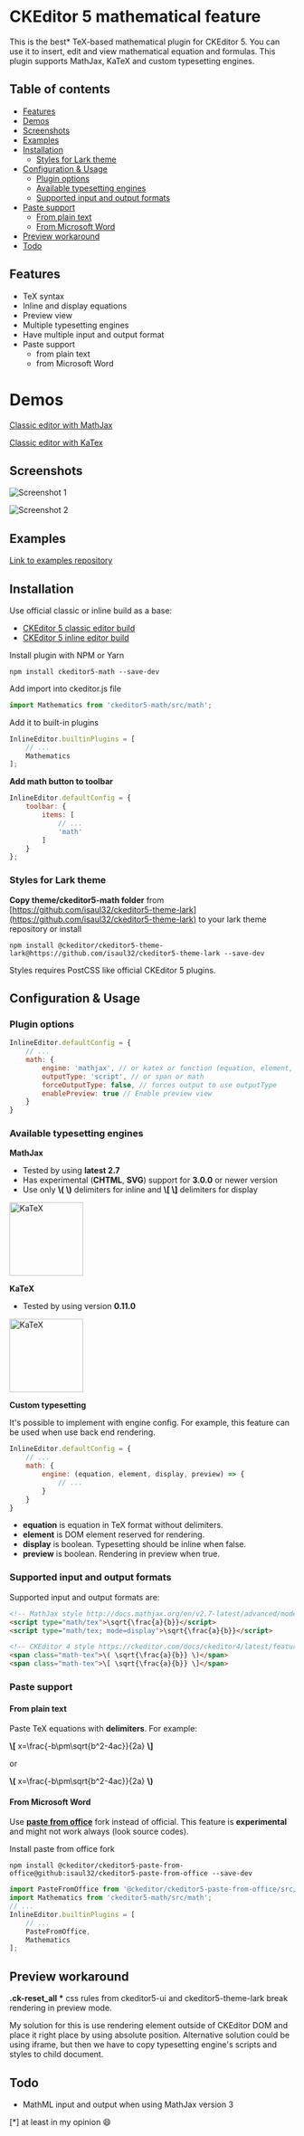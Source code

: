 # CKEditor 5 mathematical feature

This is the best* TeX-based mathematical plugin for CKEditor 5. You can use it to insert, edit and view mathematical equation and formulas. This plugin supports MathJax, KaTeX and custom typesetting engines.

## Table of contents
- [Features](#features)
- [Demos](#demos)
- [Screenshots](#screenshots)
- [Examples](#examples)
- [Installation](#installation)
	* [Styles for Lark theme](#styles-for-lark-theme)
- [Configuration & Usage](#configuration--usage)
	* [Plugin options](#plugin-options)
	* [Available typesetting engines](#available-typesetting-engines)
	* [Supported input and output formats](#supported-input-and-output-formats)
- [Paste support](#paste-support)
	* [From plain text](#from-plain-text)
	* [From Microsoft Word](#from-microsoft-word)
- [Preview workaround](#preview-workaround)
- [Todo](#todo)

## Features
- TeX syntax
- Inline and display equations
- Preview view
- Multiple typesetting engines
- Have multiple input and output format
- Paste support
	- from plain text
	- from Microsoft Word

# Demos
[Classic editor with MathJax](https://jsfiddle.net/isaul32/qktj9h7x/)

[Classic editor with KaTex](https://jsfiddle.net/isaul32/3wjrkLdv/)

## Screenshots
![Screenshot 1](/screenshots/1.png?raw=true "Screenshot 1")

![Screenshot 2](/screenshots/2.png?raw=true "Screenshot 2")

## Examples
[Link to examples repository](https://github.com/isaul32/ckeditor5-math-examples)

## Installation
Use official classic or inline build as a base:
- [CKEditor 5 classic editor build](https://github.com/ckeditor/ckeditor5-build-classic)
- [CKEditor 5 inline editor build](https://github.com/ckeditor/ckeditor5-build-inline)

Install plugin with NPM or Yarn

`npm install ckeditor5-math --save-dev`

Add import into ckeditor.js file

```js
import Mathematics from 'ckeditor5-math/src/math';
```

Add it to built-in plugins

```js
InlineEditor.builtinPlugins = [
	// ...
	Mathematics
];
```

__Add math button to toolbar__

```js
InlineEditor.defaultConfig = {
	toolbar: {
		items: [
			// ...
			'math'
		]
	}
};
```
### Styles for Lark theme
__Copy theme/ckeditor5-math folder__ from [https://github.com/isaul32/ckeditor5-theme-lark](https://github.com/isaul32/ckeditor5-theme-lark) to your lark theme repository or install

`npm install @ckeditor/ckeditor5-theme-lark@https://github.com/isaul32/ckeditor5-theme-lark --save-dev`

Styles requires PostCSS like official CKEditor 5 plugins.

## Configuration & Usage

### Plugin options
```js
InlineEditor.defaultConfig = {
	// ...
	math: {
		engine: 'mathjax', // or katex or function (equation, element, display) => { ... }
		outputType: 'script', // or span or math
		forceOutputType: false, // forces output to use outputType
		enablePreview: true // Enable preview view
	}
}
```

### Available typesetting engines
__MathJax__
- Tested by using __latest 2.7__
- Has experimental (__CHTML__, __SVG__) support for __3.0.0__ or newer version
- Use only __\\( \\)__ delimiters for inline and __\\[ \\]__ delimiters for display

[<img src="https://www.mathjax.org/badge/badge-square.svg" width="130" alt="KaTeX">](https://www.mathjax.org/)

__KaTeX__
- Tested by using version __0.11.0__

[<img src="https://katex.org/img/katex-logo-black.svg" width="130" alt="KaTeX">](https://katex.org/)

__Custom typesetting__

It's possible to implement with engine config. For example, this feature can be used when use back end rendering.
```js
InlineEditor.defaultConfig = {
	// ...
	math: {
		engine: (equation, element, display, preview) => {
			// ...
		}
	}
}
```
- __equation__ is equation in TeX format without delimiters.
- __element__ is DOM element reserved for rendering.
- __display__ is boolean. Typesetting should be inline when false.
- __preview__ is boolean. Rendering in preview when true.


### Supported input and output formats
Supported input and output formats are:
```html
<!-- MathJax style http://docs.mathjax.org/en/v2.7-latest/advanced/model.html#how-mathematics-is-stored-in-the-page -->
<script type="math/tex">\sqrt{\frac{a}{b}}</script>
<script type="math/tex; mode=display">\sqrt{\frac{a}{b}}</script>

<!-- CKEditor 4 style https://ckeditor.com/docs/ckeditor4/latest/features/mathjax.html -->
<span class="math-tex">\( \sqrt{\frac{a}{b}} \)</span>
<span class="math-tex">\[ \sqrt{\frac{a}{b}} \]</span>
```

### Paste support

#### From plain text
Paste TeX equations with __delimiters__. For example:

__\\[__ x=\frac{-b\pm\sqrt{b^2-4ac}}{2a} __\\]__

or

__\\(__ x=\frac{-b\pm\sqrt{b^2-4ac}}{2a} __\\)__

#### From Microsoft Word
Use [__paste from office__](https://github.com/isaul32/ckeditor5-paste-from-office) fork instead of official. This feature is __experimental__ and might not work always (look source codes).

Install paste from office fork

`npm install @ckeditor/ckeditor5-paste-from-office@github:isaul32/ckeditor5-paste-from-office --save-dev`

```js
import PasteFromOffice from '@ckeditor/ckeditor5-paste-from-office/src/pastefromoffice';
import Mathematics from 'ckeditor5-math/src/math';
// ...
InlineEditor.builtinPlugins = [
	// ...
	PasteFromOffice,
	Mathematics
];
```

## Preview workaround
__.ck-reset_all *__ css rules from ckeditor5-ui and ckeditor5-theme-lark break rendering in preview mode.

My solution for this is use rendering element outside of CKEditor DOM and place it right place by using absolute position. Alternative solution could be using iframe, but then we have to copy typesetting engine's scripts and styles to child document.

## Todo
- MathML input and output when using MathJax version 3

[*] at least in my opinion 😄
